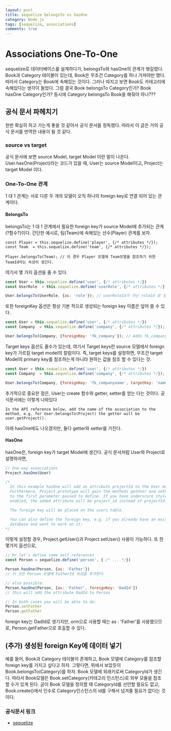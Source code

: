 ```yaml
---
layout: post
title: sequelize belongsTo vs hasOne
category: Node.js
tags: [sequelize, associations]
comments: true 
--- 
```



# Associations One-To-One 

sequelize로 데이터베이스를 설계하다가, belongsTo와 hasOne의 관계가 헷갈렸다. Book과 Category 테이블이 있는데, Book은 무조건 Category를 하나 가져야만 했다. 따라서 Category는 Book에 속해있는 것이다. 그러나 따지고 보면 Book도 카테고리에 속해있다는 생각이 들었다. 그럼 결국 Book belongsTo Category인가? Book hasOne Category인가? 동시에 Category belongsTo Book을 해줘야 하나??? 

## 공식 문서 파헤치기

한번 확실히 하고 가는게 좋을 것 같아서 공식 문서를 정독했다. 따라서 이 글은 거의 공식 문서를 번역한 내용이 될 것 같다.



### source vs target

공식 문서에 보면 source Model, target Model 이란 말이 나온다. User.hasOne(Project)라는 코드가 있을 때, User는 source Model이고, Project는 target Model 이다. 



### One-To-One 관계

1 대 1 관계는 서로 다른 두 개의 모델이 오직 하나의 foreign key로 연결 되어 있는 관계이다.



#### BelongsTo

belongsTo는 1 대 1 관계에서 필요한 foreign key가 source Model에 추가되는 관계(?함수?)이다. 간단한 예시로, 팀(Team)에 속해있는 선수(Player) 관계를 보자.

```
const Player = this.sequelize.define('player', {/* attributes */});
const Team  = this.sequelize.define('team', {/* attributes */});

Player.belongsTo(Team); // 이 경우 Player 모델에 Team모델을 참조하기 위한 TeamId라는 속성이 생긴다.
```

여기서 몇 가지 옵션을 줄 수 있다.

```javascript
const User = this.sequelize.define('user', {/* attributes */})
const UserRole  = this.sequelize.define('userRole', {/* attributes */});

User.belongsTo(UserRole, {as: 'role'}); // userRoleId가 아닌 roleId 로 생성된다.
```

또한 foreignKey 옵션은 항상 기본 적으로 생성되는 foreign key 이름은 덮어 쓸 수 있다.

```javascript
const User = this.sequelize.define('user', {/* attributes */})
const Company  = this.sequelize.define('company', {/* attributes */});

User.belongsTo(Company, {foreignKey: 'fk_company'}); // Adds fk_company to User
```

Target keys 옵션도 줄수가 있는데, 여기서 Target keys란 source 모델에서 foreign key가 가르킬 target model의 칼럼이다. 즉, target keys를 설정하면, 무조건 target Model의 primary key를 참조하는게 아니라 원하는 값을 참조 할 수 있다는 것.

```javascript
const User = this.sequelize.define('user', {/* attributes */})
const Company  = this.sequelize.define('company', {/* attributes */});

User.belongsTo(Company, {foreignKey: 'fk_companyname', targetKey: 'name'}); // Adds fk_companyname to User
```

추가적으로 중요한 점은, User는 create 함수와 getter, setter를 얻는 다는 것이다. 공식문서에는 이렇게 나와있다
```
In the API reference below, add the name of the association to the method, e.g. for User.belongsTo(Project) the getter will be user.getProject().
```

아래 hasOne에도 나오겠지만, 둘다 getter와 setter를 가진다.

#### HasOne

hasOne은, foreign key가 target Model에 생긴다. 공식 문서처럼 User와 Project로 설명하자면,

```javascript
// One-way associations
Project.hasOne(User)

/*
  In this example hasOne will add an attribute projectId to the User model!
  Furthermore, Project.prototype will gain the methods getUser and setUser according
  to the first parameter passed to define. If you have underscore style
  enabled, the added attribute will be project_id instead of projectId.

  The foreign key will be placed on the users table.

  You can also define the foreign key, e.g. if you already have an existing
  database and want to work on it:
*/

```

이렇게 설정할 경우, Project.getUser()과 Project.setUser() 사용이 가능하다. 또 한 몇가지 옵션으로,

```javascript
// Or let's define some self references
const Person = sequelize.define('person', { /* ... */})

Person.hasOne(Person, {as: 'Father'})
// 이 것은 Person 모델에 FatherId 속성을 추가한다.

// also possible:
Person.hasOne(Person, {as: 'Father', foreignKey: 'DadId'})
// this will add the attribute DadId to Person

// In both cases you will be able to do:
Person.setFather
Person.getFather
```

foreign key는 DadId로 생기지만, orm으로 사용할 때는 as  : 'Father'를 사용했으므로, Person.getFather으로 호출할 수 있다.



## (추가) 생성된 foreign Key에 데이터 넣기
예를 들어, Book과 Category 테이블이 존재하고, Book 모델에 Category를 참조할 foreign key를 가지고 싶다고 하자. 그렇다면, 위에서 보았듯이 Book.belongsTo(Category)를 하자. Book 모델에 외래키로써 CategoryId가 생긴다. 따라서 Book모델은 Book.setCategory(카테고리 인스턴스)로 외부 모듈을 참조 할 수가 있게 된다. 굳이 Book 모델을 정의할 때 CategoryId를 선언할 필요도 없고, Book.create()에서 인수로 Category인스턴스의 id를 구해서 넘겨줄 필요가 없다는 것이다.


### 공식문서 링크

- [sequelize](http://docs.sequelizejs.com/manual/tutorial/associations.html)

